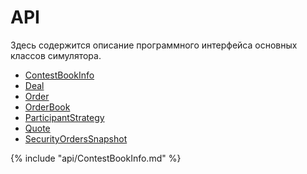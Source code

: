 # API


Здесь содержится описание программного интерфейса основных классов симулятора.

* [ContestBookInfo](#ContestBookInfo)
* [Deal](Deal.md)
* [Order](Order.md)
* [OrderBook](OrderBook.md)
* [ParticipantStrategy](ParticipantStrategy.md)
* [Quote](Quote.md)
* [SecurityOrdersSnapshot](SecurityOrdersSnapshot.md)

{% include "api/ContestBookInfo.md" %}